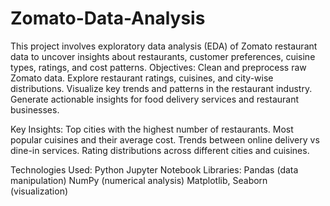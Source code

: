 # Zomato-Data-Analysis
This project involves exploratory data analysis (EDA) of Zomato restaurant data to uncover insights about restaurants, customer preferences, cuisine types, ratings, and cost patterns.
Objectives:
 Clean and preprocess raw Zomato data.
 Explore restaurant ratings, cuisines, and city-wise distributions.
 Visualize key trends and patterns in the restaurant industry. 
 Generate actionable insights for food delivery services and restaurant businesses.

Key Insights:
 Top cities with the highest number of restaurants.
 Most popular cuisines and their average cost.
 Trends between online delivery vs dine-in services.
 Rating distributions across different cities and cuisines.

Technologies Used:
 Python
 Jupyter Notebook
 Libraries:
 Pandas (data manipulation)
 NumPy (numerical analysis)
 Matplotlib, Seaborn (visualization)





